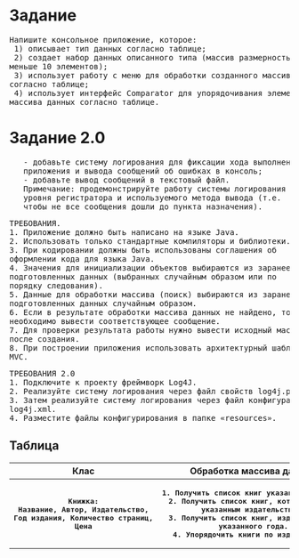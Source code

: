 <h1>Задание</h1>

<pre>Напишите консольное приложение, которое:
 1) описывает тип данных согласно таблице;
 2) создает набор данных описанного типа (массив размерностью не
меньше 10 элементов);
 3) использует работу с меню для обработки созданного массива данных
согласно таблице;
 4) использует интерфейс Comparator для упорядочивания элементов
массива данных согласно таблице.</pre>
<h1>Задание 2.0</h1>
<pre>
   - добавьте систему логирования для фиксации хода выполнения
   приложения и вывода сообщений об ошибках в консоль;
   - добавьте вывод сообщений в текстовый файл.
   Примечание: продемонстрируйте работу системы логирования с учетом
   уровня регистратора и используемого метода вывода (т.е.
   чтобы не все сообщения дошли до пункта назначения).</pre>

<pre>ТРЕБОВАНИЯ.
1. Приложение должно быть написано на языке Java.
2. Использовать только стандартные компиляторы и библиотеки.
3. При кодировании должны быть использованы соглашения об
оформлении кода для языка Java.
4. Значения для инициализации объектов выбираются из заранее
подготовленных данных (выбранных случайным образом или по
порядку следования).
5. Данные для обработки массива (поиск) выбираются из заранее
подготовленных данных случайным образом.
6. Если в результате обработки массива данных не найдено, то
необходимо вывести соответствующее сообщение.
7. Для проверки результата работы нужно вывести исходный массив
после создания.
8. При построении приложения использовать архитектурный шаблон
MVC.</pre>

<pre>
ТРЕБОВАНИЯ 2.0
1. Подключите к проекту фреймворк Log4J.
2. Реализуйте систему логирования через файл свойств log4j.properties.
3. Затем реализуйте систему логирования через файл конфигурации
log4j.xml.
4. Разместите файлы конфигурирования в папке «resources».
</pre>

<h2>Таблица</h2>

<table>
<tr>
<th>Клас</th>
<th>Обработка массива данных</th>
</tr>

<tr>
<th>
<pre>Книжка:
Название, Автор, Издательство,
Год издания, Количество страниц,
Цена</pre>
</th>

<th>
<pre>1. Получить список книг указанного автора;
2. Получить список книг, которые изданы
указанным издательством;
3. Получить список книг, изданных позже
указанного года.
4. Упорядочить книги по издательствам</pre>
</th>
</tr>
</table>